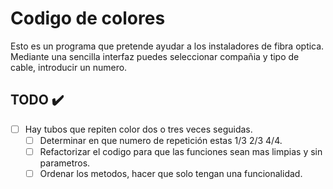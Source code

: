 # Codigo de colores
Esto es un programa que pretende ayudar a los instaladores de fibra optica.
Mediante una sencilla interfaz puedes seleccionar compañia y tipo de cable, introducir un numero.

## TODO ✔️
- [ ] Hay tubos que repiten color dos o tres veces seguidas.
    - [ ] Determinar en que numero de repetición estas 1/3 2/3 4/4.
    - [ ] Refactorizar el codigo para que las funciones sean mas limpias y sin parametros.
    - [ ] Ordenar los metodos, hacer que solo tengan una funcionalidad.